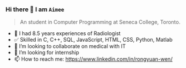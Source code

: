 ### Hi there 👋 I am `Aimee`
> An student in Computer Programming at Seneca College, Toronto.

- 🔭 I had 8.5 years experiences of Radiologist
- ✅ Skilled in C, C++, SQL, JavaScript, HTML, CSS, Python, Matlab
- 👯 I’m looking to collaborate on medical with IT
- 🌱 I’m looking for internship
- 📫 How to reach me: https://www.linkedin.com/in/rongyuan-wen/
